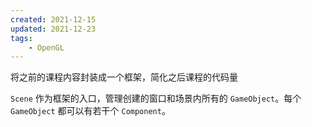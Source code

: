 ```yaml
---
created: 2021-12-15
updated: 2021-12-23
tags:
    - OpenGL
---
```

将之前的课程内容封装成一个框架，简化之后课程的代码量

`Scene` 作为框架的入口，管理创建的窗口和场景内所有的 `GameObject`。每个 `GameObject` 都可以有若干个 `Component`。